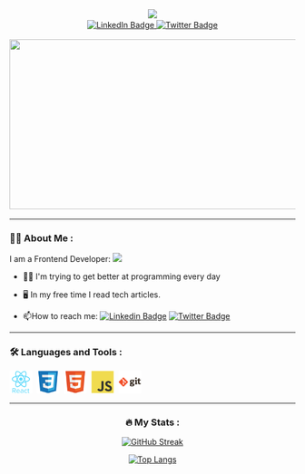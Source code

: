 <div id="header" align="center">
  <img src="https://media.giphy.com/media/bGgsc5mWoryfgKBx1u/giphy.gif" width="100"/>
  <div id="badges">
  <a href="https://www.linkedin.com/in/daniil-kalugin">
    <img src="https://img.shields.io/badge/LinkedIn-blue?logo=linkedin&logoColor=white&style=for-the-badge" alt="LinkedIn Badge"/>
  </a>
  <a href="https://twitter.com/BeingMyselfFlow">
    <img src="https://img.shields.io/badge/Twitter-blue?logo=twitter&logoColor=white&style=for-the-badge" alt="Twitter Badge"/>
  </a>
  </div>
  <img src="https://komarev.com/ghpvc/?username=LonelyFirefly&style=flat-square&color=blue" alt=""/>
  <div align="center">
  <img src="https://media.giphy.com/media/cnzou4ydGM7GJZ7VTz/giphy.gif" width="600" height="300"/>
  </div>
</div>

---

### :man_technologist: About Me : 
I am a Frontend Developer: <img src="https://media.giphy.com/media/MdA16VIoXKKxNE8Stk/giphy.gif" width="30">
- :technologist: I'm trying to get better at programming every day

- :desktop_computer: In my free time I read tech articles.

- :mailbox:How to reach me: [![Linkedin Badge](https://img.shields.io/badge/LinkedIn-blue?style=flat&logo=Linkedin&logoColor=white)](https://www.linkedin.com/in/daniil-kalugin) [![Twitter Badge](https://img.shields.io/badge/Twitter-blue?logo=twitter&logoColor=white)](https://twitter.com/BeingMyselfFlow)

---

### :hammer_and_wrench: Languages and Tools :
<div>
  <img src="https://github.com/devicons/devicon/blob/master/icons/react/react-original-wordmark.svg" title="React" alt="React" width="40" height="40"/>&nbsp;
  <img src="https://github.com/devicons/devicon/blob/master/icons/css3/css3-original.svg"  title="CSS3" alt="CSS" width="40" height="40"/>&nbsp;
  <img src="https://github.com/devicons/devicon/blob/master/icons/html5/html5-original.svg" title="HTML5" alt="HTML" width="40" height="40"/>&nbsp;
  <img src="https://github.com/devicons/devicon/blob/master/icons/javascript/javascript-original.svg" title="JavaScript" alt="JavaScript" width="40" height="40"/>&nbsp;
  <img src="https://github.com/devicons/devicon/blob/master/icons/git/git-original-wordmark.svg" title="Git" **alt="Git" width="40" height="40"/>
</div>

<div id='stats' align="center">
  
---

### :fire: My Stats :
[![GitHub Streak](https://streak-stats.demolab.com?user=LonelyFirefly&theme=highcontrast&border_radius=10)](https://git.io/streak-stats)

[![Top Langs](https://github-readme-stats.vercel.app/api/top-langs/?username=LonelyFirefly&layout=compact&theme=vision-friendly-dark)](https://github.com/anuraghazra/github-readme-stats)
</div>
